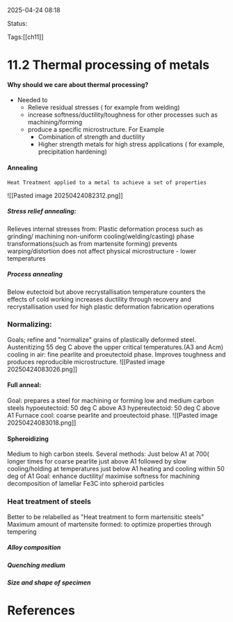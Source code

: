 2025-04-24 08:18

Status:

Tags:[[ch11]]

# 11.2 Thermal processing of metals

#### Why should we care about thermal processing?
- Needed to 
	- Relieve residual stresses ( for example from welding)
	- increase softness/ductility/toughness for other processes such as machining/forming
	- produce a specific microstructure. For Example
		- Combination of strength and ductility
		- Higher strength metals for high stress applications ( for example, precipitation hardening)

#### Annealing
	Heat Treatment applied to a metal to achieve a set of properties

![[Pasted image 20250424082312.png]]

##### Stress relief annealing:
Relieves internal stresses from:
	Plastic deformation process such as grinding/ machining
	non-uniform cooling(welding/casting)
	phase transformations(such as from martensite forming)
prevents warping/distortion
does not affect physical microstructure - lower temperatures

##### Process annealing
Below eutectoid but above recrystallisation temperature
counters the effects of cold working
increases ductility through recovery and recrystallisation
used for high plastic deformation fabrication operations

### Normalizing:
Goals; refine and "normalize" grains of plastically deformed steel.
Austenitizing 55 deg C above the upper critical temperatures.(A3 and Acm)
cooling in air: fine pearlite and proeutectoid phase.
Improves toughness and produces reproducible microstructure.
![[Pasted image 20250424083026.png]]

#### Full anneal:
Goal: prepares a steel for machining or forming
low and medium carbon steels
hypoeutectoid: 50 deg C above A3
hypereutectoid: 50 deg C above A1
Furnace cool: coarse pearlite and proeutectoid phase.
![[Pasted image 20250424083018.png]]

#### Spheroidizing 
Medium to high carbon steels.
Several methods:
	Just below A1 at 700( longer times for coarse pearlite
	just above A1 followed by slow cooling/holding at temperatures just below A1
	heating and cooling within 50 deg of A1
Goal: enhance ductility/ maximise softness for machining
decomposition of lamellar Fe3C into spheroid particles

### Heat treatment of steels
Better to be relabelled as "Heat treatment to form martensitic steels"
Maximum amount of martensite formed: to optimize properties through tempering

##### Alloy composition

##### Quenching medium

##### Size and shape of specimen
# References
